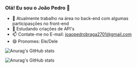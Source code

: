 ### Olá! Eu sou o João Pedro 👋

- 🔭 Atualmente trabalho na área no back-end com algumas participasções no front-end
- 🌱 Estudando criações de API's
- 📫 Contate-me no E-mail: joaopedrobraga2701@gmail.com
- 😄 Pronomes: Ele/Dele

![Anurag's GitHub stats](https://github-readme-stats.vercel.app/api?username=JaoPedroBraga&show_icons=true&theme=tokyonight&hide_border=false&card_width=220)

![Anurag's GitHub stats](https://github-readme-stats.vercel.app/api/top-langs/?username=JaoPedroBraga&theme=tokyonight&hide_border=false&include_all_commits=true&count_private=true&layout=compact&card_width=120)








